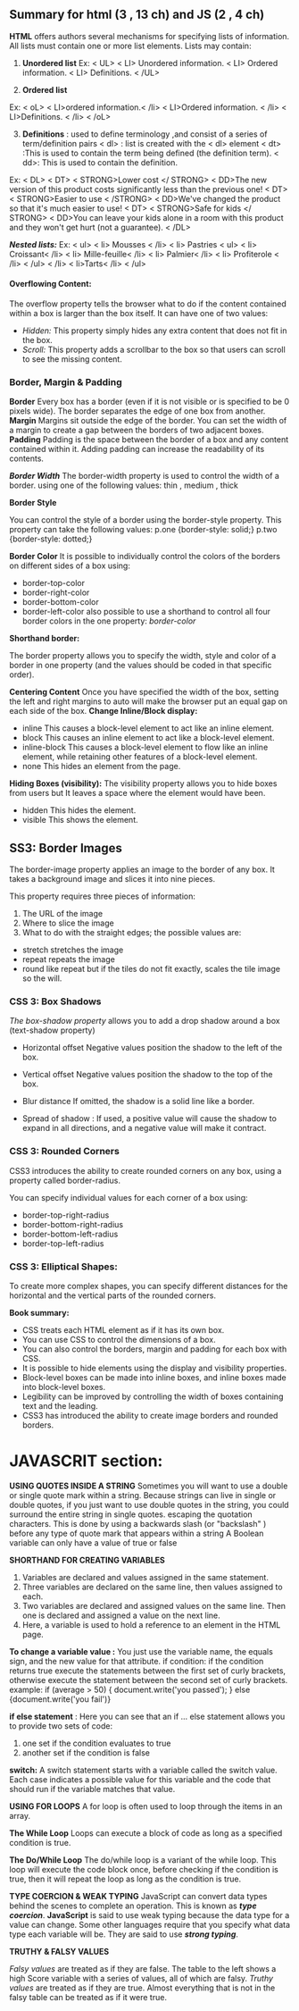 ## Summary for html (3 , 13 ch) and JS (2 , 4 ch) 

**HTML** offers authors several mechanisms for specifying lists of information. All lists must contain one or more list elements. Lists may contain:
1.	**Unordered list**
Ex:
 < UL>
< LI> Unordered information. 
< LI> Ordered information. 
< LI> Definitions. 
< /UL>

2.	**Ordered list**

Ex:
 < oL>
< LI>ordered information.< /li> 
< LI>Ordered information. < /li>
< LI>Definitions. < /li>
 < /oL>

3.	**Definitions** : used to define terminology ,and  consist of a series of term/definition pairs
< dl> : list is created with the < dl> element
< dt> :This is used to contain the term being defined (the definition term).
< dd>: This is used to contain the definition.

Ex:
< DL>
< DT> < STRONG>Lower cost </ STRONG>
< DD>The new version of this product costs significantly less than the
previous one!
< DT> < STRONG>Easier to use < /STRONG>
< DD>We've changed the product so that it's much easier to use!
< DT> < STRONG>Safe for kids </ STRONG>
< DD>You can leave your kids alone in a room with this product and
they won't get hurt (not a guarantee).
< /DL>

***Nested lists:***
Ex:
< ul>
< li> Mousses < /li>
< li> Pastries
< ul>
< li> Croissant< /li>
< li> Mille-feuille< /li>
< li> Palmier< /li>
< li> Profiterole < /li>
< /ul>
< /li>
< li>Tarts< /li>
< /ul>


#### Overflowing Content:

The overflow property tells the browser what to do if the content contained within a box is larger than the box itself. It can have one of two values:
- *Hidden:* 
This property simply hides any extra content that does not fit in the box.
- *Scroll:*
This property adds a scrollbar to the box so that users can scroll to see the missing content.

### Border, Margin & Padding

**Border**
Every box has a border (even if it is not visible or is specified to be 0 pixels wide). The border separates the edge of one box from another.
**Margin**
Margins sit outside the edge of the border. You can set the width of a margin to create a gap between the borders of two adjacent boxes.
**Padding**
Padding is the space between the border of a box and any content contained within it. Adding padding can increase the readability of its contents.

 

***Border Width***
The border-width property is used to control the width of a border.
using one of the following values:   thin  , medium  , thick

**Border Style**

You can control the style of a border using the border-style property. This property can take the following values:
p.one {border-style: solid;}
p.two {border-style: dotted;}


 **Border Color**
It is possible to individually control the colors of the borders on different sides of a box using:
-	border-top-color
-	border-right-color
-	border-bottom-color
-	border-left-color
also possible to use a shorthand to control all four border colors in the one property: 
 *border-color*

**Shorthand border:**

The border property allows you to specify the width, style and color of a border in one property (and the values should be coded in that specific order).

**Centering Content**
Once you have specified the width of the box, setting the left and right margins to auto will make the browser put an equal gap on each side of the box.
 **Change Inline/Block display:**

- inline
This causes a block-level element to act like an inline element.
- block
This causes an inline element to act like a block-level element.
- inline-block
This causes a block-level element to flow like an inline element, while retaining other features of a block-level element.
- none
This hides an element from the page.

**Hiding Boxes (visibility):**
The visibility property allows you to hide boxes from users but It leaves a space where the element would have been.
- hidden
This hides the element.
- visible
This shows the element.

## SS3: Border Images

The border-image property applies an image to the border of any box. It takes a background image and slices it into nine pieces.

This property requires three pieces of information:
1. The URL of the image
2. Where to slice the image
3. What to do with the straight edges; the possible values are:

-	stretch stretches the image
-	repeat repeats the image
-	round like repeat but if the tiles do not fit exactly, scales the tile image so the will.

### CSS 3: Box Shadows

*The box-shadow property* allows you to add a drop shadow around a box (text-shadow property)

- Horizontal offset
Negative values position the shadow to the left of the box.

- Vertical offset
Negative values position the shadow to the top of the box.

- Blur distance If omitted, the shadow is a solid line like a border.

- Spread of shadow : If used, a positive value will cause the shadow to expand in all directions, and a negative value will make it contract.

### CSS 3: Rounded Corners
CSS3 introduces the ability to create rounded corners on any box, using a property called border-radius.

You can specify individual values for each corner of a box using:
-	border-top-right-radius
-	border-bottom-right-radius
-	border-bottom-left-radius
-	border-top-left-radius

### CSS 3: Elliptical Shapes: 

To create more complex shapes, you can specify different distances for the horizontal and the vertical parts of the rounded corners.

 **Book summary:**
- CSS treats each HTML element as if it has its own box.
- You can use CSS to control the dimensions of a box.
- You can also control the borders, margin and padding for each box with CSS.
- It is possible to hide elements using the display and visibility properties.
-  Block-level boxes can be made into inline boxes, and inline boxes made into block-level boxes.
-  Legibility can be improved by controlling the width of boxes containing text and the leading.
-  CSS3 has introduced the ability to create image borders and rounded borders.


# JAVASCRIT section:

**USING QUOTES INSIDE A STRING**
Sometimes you will want to use a double or single quote mark within a string.
Because strings can live in single or double quotes, if you just want to use double quotes in the string, you could surround the entire string in single quotes.
escaping the quotation characters. 
This is done by using a backwards slash (or "backslash" ) before any type of quote mark that appears within a string
A Boolean variable can only have a value of true or false

**SHORTHAND FOR CREATING VARIABLES**

1. Variables are declared and values assigned in the same statement.
2. Three variables are declared on the same line, then values assigned to each.
3. Two variables are declared and assigned values on the same line. Then one is declared and assigned a value on the next line.
4. Here, a variable is used to hold a reference to an element in the HTML page.

**To change a variable value :**
You just use the variable name, the equals sign, and the new value for that attribute.
if condition: if the condition returns true execute the statements between the first set of curly brackets, otherwise execute the statement between the second set of curly brackets.
 example: 
     if (average > 50) {
     document.write('you passed'); }
      else 
      {document.write('you fail')} 


**if else statement** : Here you can see that an if ... else statement allows you to provide two sets of code:
1. one set if the condition evaluates to true
2.	another set if the condition is false

**switch:**
A switch statement starts with a variable called the switch value. Each case indicates a possible value for this variable and the code that should run if the variable matches that value.

**USING FOR LOOPS**
A for loop is often used to loop through the items in an array.

**The While Loop**
Loops can execute a block of code as long as a specified condition is true.

**The Do/While Loop**
The do/while loop is a variant of the while loop. This loop will execute the code block once, before checking if the condition is true, then it will repeat the loop as long as the condition is true.

**TYPE COERCION & WEAK TYPING**
JavaScript can convert data types behind the scenes to complete an operation.
 This is known as ***type coercion***.
**JavaScript** is said to use weak typing because the data type for a value can change. Some other languages require that you specify what data type each variable will be. They are said to use ***strong typing***.

**TRUTHY & FALSY VALUES**

*Falsy values* are treated as if they are false. The table to the left shows a high Score variable with a series of values, all of which are falsy.
*Truthy values* are treated as if they are true. Almost everything that is not in the falsy table can be treated as if it were true.

